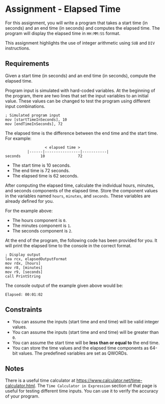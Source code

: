 # Assignment - Elapsed Time

For this assignment, you will write a program that takes a start time (in seconds) and an end time (in seconds) and computes the elapsed time. The program will display the elapsed time in `HH:MM:SS` format.

This assignment highlights the use of integer arithmetic using `SUB` and `DIV` instructions.

## Requirements

Given a start time (in seconds) and an end time (in seconds), compute the elapsed time.

Program input is simulated with hard-coded variables. At the beginning of the program, there are two lines that set the input variables to an initial value. These values can be changed to test the program using different input combinations.

```
; Simulated program input
mov [startTimeInSeconds], 10
mov [endTimeInSeconds], 72
```

The elapsed time is the difference between the end time and the start time. For example:

```
                  < elapsed time >
          |------|----------------|-----------|
seconds         10               72
```

- The start time is 10 seconds.
- The end time is 72 seconds.
- The elapsed time is 62 seconds.

After computing the elapsed time, calculate the individual hours, minutes, and seconds components of the elapsed time. Store the component values in the variables named `hours`, `minutes`, and `seconds`. These variables are already defined for you.

For the example above:
- The hours component is `0`.
- The minutes component is `1`.
- The seconds component is `2`.

At the end of the program, the following code has been provided for you. It will print the elapsed time to the console in the correct format.

```
; Display output
lea rcx, elapsedOutputFormat
mov rdx, [hours]
mov r8, [minutes]
mov r9, [seconds]
call PrintString
```

The console output of the example given above would be:

```
Elapsed: 00:01:02
```

## Constraints

- You can assume the inputs (start time and end time) will be valid integer values.
- You can assume the inputs (start time and end time) will be greater than `0`.
- You can assume the start time will be **less than or equal to** the end time.
- You can store the time values and the elapsed time components as 64-bit values. The predefined variables are set as QWORDs.

## Notes

There is a useful time calculator at https://www.calculator.net/time-calculator.html. The `Time Calculator in Expression` section of that page is useful for testing different time inputs. You can use it to verify the accuracy of your program.
